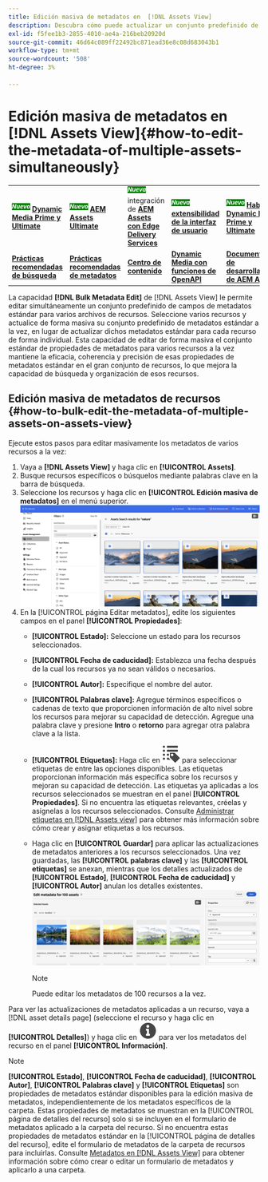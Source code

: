 ```yaml
---
title: Edición masiva de metadatos en  [!DNL Assets View]
description: Descubra cómo puede actualizar un conjunto predefinido de campos de metadatos estándar para varios recursos disponibles en [DNL! Vista de Assets] simultáneamente.
exl-id: f5fee1b3-2855-4010-ae4a-216beb20920d
source-git-commit: 46d64c089ff22492bc871ead36e8c08d683043b1
workflow-type: tm+mt
source-wordcount: '508'
ht-degree: 3%

---
```


# Edición masiva de metadatos en [!DNL Assets View]{#how-to-edit-the-metadata-of-multiple-assets-simultaneously}

<table>
    <tr>
        <td>
            <sup style= "background-color:#008000; color:#FFFFFF; font-weight:bold"><i>Nuevo</i></sup> <a href="/help/assets/dynamic-media/dm-prime-ultimate.md"><b>Dynamic Media Prime y Ultimate</b></a>
        </td>
        <td>
            <sup style= "background-color:#008000; color:#FFFFFF; font-weight:bold"><i>Nuevo</i></sup> <a href="/help/assets/assets-ultimate-overview.md"><b>AEM Assets Ultimate</b></a>
        </td>
        <td>
            <sup style= "background-color:#008000; color:#FFFFFF; font-weight:bold"><i>Nueva</i></sup> integración de <a href="/help/assets/integrate-aem-assets-edge-delivery-services.md"><b>AEM Assets con Edge Delivery Services</b></a>
        </td>
        <td>
            <sup style= "background-color:#008000; color:#FFFFFF; font-weight:bold"><i>Nueva</i></sup> <a href="/help/assets/aem-assets-view-ui-extensibility.md"><b>extensibilidad de la interfaz de usuario</b></a>
        </td>
          <td>
            <sup style= "background-color:#008000; color:#FFFFFF; font-weight:bold"><i>Nuevo</i></sup> <a href="/help/assets/dynamic-media/enable-dynamic-media-prime-and-ultimate.md"><b>Habilitar Dynamic Media Prime y Ultimate</b></a>
        </td>
    </tr>
    <tr>
        <td>
            <a href="/help/assets/search-best-practices.md"><b>Prácticas recomendadas de búsqueda</b></a>
        </td>
        <td>
            <a href="/help/assets/metadata-best-practices.md"><b>Prácticas recomendadas de metadatos</b></a>
        </td>
        <td>
            <a href="/help/assets/product-overview.md"><b>Centro de contenido</b></a>
        </td>
        <td>
            <a href="/help/assets/dynamic-media-open-apis-overview.md"><b>Dynamic Media con funciones de OpenAPI</b></a>
        </td>
        <td>
            <a href="https://developer.adobe.com/experience-cloud/experience-manager-apis/"><b>Documentación de desarrollador de AEM Assets</b></a>
        </td>
    </tr>
</table>

La capacidad **[!DNL Bulk Metadata Edit]** de [!DNL Assets View] le permite editar simultáneamente un conjunto predefinido de campos de metadatos estándar para varios archivos de recursos. Seleccione varios recursos y actualice de forma masiva su conjunto predefinido de metadatos estándar a la vez, en lugar de actualizar dichos metadatos estándar para cada recurso de forma individual. Esta capacidad de editar de forma masiva el conjunto estándar de propiedades de metadatos para varios recursos a la vez mantiene la eficacia, coherencia y precisión de esas propiedades de metadatos estándar en el gran conjunto de recursos, lo que mejora la capacidad de búsqueda y organización de esos recursos.

## Edición masiva de metadatos de recursos {#how-to-bulk-edit-the-metadata-of-multiple-assets-on-assets-view}

Ejecute estos pasos para editar masivamente los metadatos de varios recursos a la vez:

1. Vaya a **[!DNL Assets View]** y haga clic en **[!UICONTROL Assets]**.
1. Busque recursos específicos o búsquelos mediante palabras clave en la barra de búsqueda.
1. Seleccione los recursos y haga clic en **[!UICONTROL Edición masiva de metadatos]** en el menú superior.
   ![editar metadatos en lote](/help/assets/assets/bulk-metadata-edit1.png)
1. En la [!UICONTROL página Editar metadatos], edite los siguientes campos en el panel **[!UICONTROL Propiedades]**:
   * **[!UICONTROL Estado]:** Seleccione un estado para los recursos seleccionados.
   * **[!UICONTROL Fecha de caducidad]:** Establezca una fecha después de la cual los recursos ya no sean válidos o necesarios.
   * **[!UICONTROL Autor]:** Especifique el nombre del autor.
   * **[!UICONTROL Palabras clave]:** Agregue términos específicos o cadenas de texto que proporcionen información de alto nivel sobre los recursos para mejorar su capacidad de detección. Agregue una palabra clave y presione **Intro** o **retorno** para agregar otra palabra clave a la lista.
   * **[!UICONTROL Etiquetas]:** Haga clic en ![edición masiva de metadatos](/help/assets/assets/tags-icon.svg) para seleccionar etiquetas de entre las opciones disponibles. Las etiquetas proporcionan información más específica sobre los recursos y mejoran su capacidad de detección. Las etiquetas ya aplicadas a los recursos seleccionados se muestran en el panel **[!UICONTROL Propiedades]**. Si no encuentra las etiquetas relevantes, créelas y asígnelas a los recursos seleccionados. Consulte [Administrar etiquetas en [!DNL Assets view]](/help/assets/tagging-management-assets-view.md) para obtener más información sobre cómo crear y asignar etiquetas a los recursos.
   * Haga clic en **[!UICONTROL Guardar]** para aplicar las actualizaciones de metadatos anteriores a los recursos seleccionados. Una vez guardadas, las **[!UICONTROL palabras clave]** y las **[!UICONTROL etiquetas]** se anexan, mientras que los detalles actualizados de **[!UICONTROL Estado]**, **[!UICONTROL Fecha de caducidad]** y **[!UICONTROL Autor]** anulan los detalles existentes.
     ![save-bulk-metadata-edit-properties](/help/assets/assets/save-bulk-metadata-edit-properties2.png)

     >[!NOTE]
     >
     >Puede editar los metadatos de 100 recursos a la vez.

Para ver las actualizaciones de metadatos aplicadas a un recurso, vaya a [!DNL asset details page] (seleccione el recurso y haga clic en **[!UICONTROL Detalles]**) y haga clic en ![edición masiva de metadatos](/help/assets/assets/info-icon-solid-black.svg) para ver los metadatos del recurso en el panel **[!UICONTROL Información]**.

>[!NOTE]
>
>**[!UICONTROL Estado]**, **[!UICONTROL Fecha de caducidad]**, **[!UICONTROL Autor]**, **[!UICONTROL Palabras clave]** y **[!UICONTROL Etiquetas]** son propiedades de metadatos estándar disponibles para la edición masiva de metadatos, independientemente de los metadatos específicos de la carpeta. Estas propiedades de metadatos se muestran en la [!UICONTROL página de detalles del recurso] solo si se incluyen en el formulario de metadatos aplicado a la carpeta del recurso. Si no encuentra estas propiedades de metadatos estándar en la [!UICONTROL página de detalles del recurso], edite el formulario de metadatos de la carpeta de recursos para incluirlas. Consulte [Metadatos en [!DNL Assets View]](/help/assets/metadata-assets-view.md) para obtener información sobre cómo crear o editar un formulario de metadatos y aplicarlo a una carpeta.
